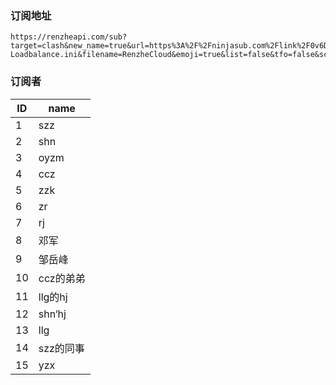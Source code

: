 ### 订阅地址

```
https://renzheapi.com/sub?target=clash&new_name=true&url=https%3A%2F%2Fninjasub.com%2Flink%2F0v6DfSyqrDrtqFLh%3Fsub%3D1&insert=false&config=https%3A%2F%2Fcdn.jsdelivr.net%2Fgh%2FSereneWindCoding%2FRules%40main%2FRenzheCloud-Loadbalance.ini&filename=RenzheCloud&emoji=true&list=false&tfo=false&scv=false&fdn=false&sort=false

```

### 订阅者

| ID  | name |
| --- | ---- |
| 1   |szz|
| 2   |shn|
| 3   |oyzm|
| 4   |ccz|
| 5   |zzk|
| 6   |zr|
| 7   |rj|
| 8   |邓军|
| 9   |邹岳峰|
| 10  |ccz的弟弟|
| 11  |llg的hj|
| 12  |shn‘hj|
| 13  |llg|
| 14 |szz的同事|
|15|yzx|